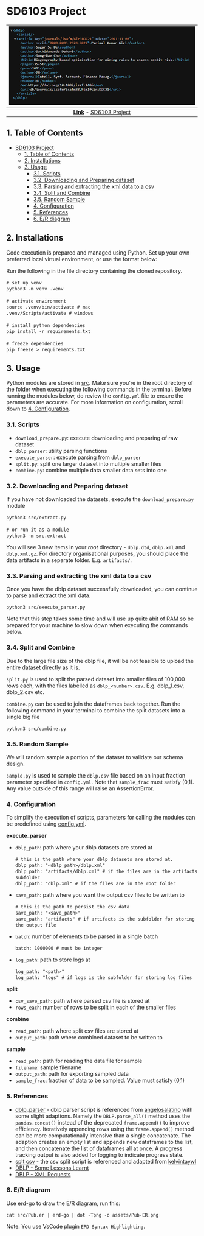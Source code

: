 # SD6103 Project

| ![screen of sample xml data](assets/test_xml_screenshot.png) |
|:--:|
| <b>[Link](https://dblp.uni-trier.de/rec/journals/isafm/GiriDDC21.xml)</b> - [SD6103 Project](#sd6103-project)

## 1. Table of Contents
- [SD6103 Project](#sd6103-project)
  - [1. Table of Contents](#1-table-of-contents)
  - [2. Installations](#2-installations)
  - [3. Usage](#3-usage)
    - [3.1. Scripts](#31-scripts)
    - [3.2. Downloading and Preparing dataset](#32-downloading-and-preparing-dataset)
    - [3.3. Parsing and extracting the xml data to a csv](#33-parsing-and-extracting-the-xml-data-to-a-csv)
    - [3.4. Split and Combine](#34-split-and-combine)
    - [3.5. Random Sample](#35-random-sample)
    - [4. Configuration](#4-configuration)
    - [5. References](#5-references)
    - [6. E/R diagram](#6-er-diagram)

## 2. Installations

Code execution is prepared and managed using Python. Set up your own preferred local virtual environment, or use the format below:

Run the following in the file directory containing the cloned repository.
```
# set up venv
python3 -m venv .venv

# activate environment
source .venv/bin/activate # mac
.venv/Scripts/activate # windows

# install python dependencies
pip install -r requirements.txt

# freeze dependencies
pip freeze > requirements.txt
```

## 3. Usage
Python modules are stored in [src](src/). Make sure you're in the root directory of the folder when executing the following commands in the terminal. Before running the modules below, do review the `config.yml` file to ensure the parameters are accurate. For more information on configuration, scroll down to [4. Configuration](#4-configuration).

### 3.1. Scripts
- `download_prepare.py`: execute downloading and preparing of raw dataset
- `dblp_parser`: utility parsing functions 
- `execute_parser`: execute parsing from `dblp_parser`
- `split.py`: split one larger dataset into multiple smaller files
- `combine.py`: combine multiple data smaller data sets into one

### 3.2. Downloading and Preparing dataset
If you have not downloaded the datasets, execute the `download_prepare.py` module
```
python3 src/extract.py

# or run it as a module
python3 -m src.extract
```

You will see 3 new items in your *root* directory - `dblp.dtd`, `dblp.xml` and `dblp.xml.gz`. For directory organisational purposes, you should place the data artifacts in a separate folder. E.g. `artifacts/`. 

### 3.3. Parsing and extracting the xml data to a csv

Once you have the dblp dataset successfully downloaded, you can continue to parse and extract the xml data. 

```
python3 src/execute_parser.py
```

Note that this step takes some time and will use up quite abit of RAM so be prepared for your machine to slow down when executing the commands below.

### 3.4. Split and Combine

Due to the large file size of the dblp file, it will be not feasible to upload the entire dataset directly as it is.

`split.py` is used to split the parsed dataset into smaller files of 100,000 rows each, with the files labelled as `dblp_<number>.csv`. E.g. dblp_1.csv, dblp_2.csv etc.

`combine.py` can be used to join the dataframes back together. Run the following command in your terminal to combine the split datasets into a single big file
```
python3 src/combine.py
```

### 3.5. Random Sample

We will random sample a portion of the dataset to validate our schema design. 

`sample.py` is used to sample the `dblp.csv` file based on an input fraction parameter specified in `config.yml`. Note that `sample_frac` must satisfy (0,1). Any value outside of this range will raise an AssertionError. 

### 4. Configuration

To simplify the execution of scripts, parameters for calling the modules can be predefined using [config.yml](config.yml). 

**execute_parser**
- `dblp_path`: path where your dblp datasets are stored at
  ```
  # this is the path where your dblp datasets are stored at. 
  dblp_path: "<dblp_path>/dblp.xml"
  dblp_path: "artifacts/dblp.xml" # if the files are in the artifacts subfolder
  dblp_path: "dblp.xml" # if the files are in the root folder
  ```
- `save_path`: path where you want the output csv files to be written to
  ```
  # this is the path to persist the csv data
  save_path: "<save_path>"
  save_path: "artifacts" # if artifacts is the subfolder for storing the output file
  ```
- `batch`: number of elements to be parsed in a single batch
  ```
  batch: 1000000 # must be integer
  ```
- `log_path`: path to store logs at
  ```
  log_path: "<path>"
  log_path: "logs" # if logs is the subfolder for storing log files
  ```

**split**
- `csv_save_path`: path where parsed csv file is stored at
- `rows_each`: number of rows to be split in each of the smaller files 

**combine**
- `read_path`: path where split csv files are stored at
- `output_path`: path where combined dataset to be written to

**sample**
- `read_path`: path for reading the data file for sample
- `filename`: sample filename
- `output_path`: path for exporting sampled data
- `sample_frac`: fraction of data to be sampled. Value must satisfy (0,1)

### 5. References

- [dblp_parser](src/dblp_parser.py) - dblp parser script is referenced from [angelosalatino](https://github.com/angelosalatino/dblp-parser) with some slight adaptions. Namely the `DBLP.parse_all()` method uses the `pandas.concat()` instead of the deprecated `frame.append()` to improve efficiency. Iteratively appending rows using the `frame.append()` method can be more computationally intensive than a single concatenate. The adaption creates an empty list and appends new dataframes to the list, and then concatenate the list of dataframes all at once. A progress tracking output is also added for logging to indicate progress state.
- [splt csv](src/split.py) - the csv split script is referenced and adapted from [kelvintaywl](https://gist.github.com/kelvintaywl/37dbfaea789707ec5f48#file-split-py)
- [DBLP - Some Lessons Learnt](https://dblp.uni-trier.de/xml/docu/dblpxml.pdf)
- [DBLP - XML Requests](https://dblp.uni-trier.de/xml/docu/dblpxmlreq.pdf)

### 6. E/R diagram
Use [erd-go](!https://github.com/kaishuu0123/erd-go/) to draw the E/R diagram, run this:
```shell
cat src/Pub.er | erd-go | dot -Tpng -o assets/Pub-ER.png
```
Note: You use VsCode plugin `ERD Syntax Highlighting`.